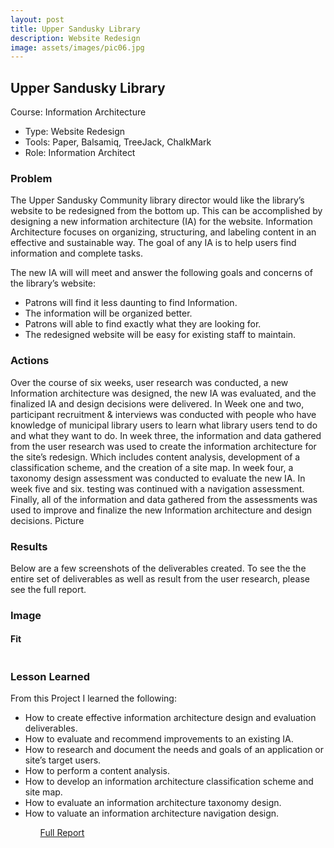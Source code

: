 ```yaml
---
layout: post
title: Upper Sandusky Library
description: Website Redesign
image: assets/images/pic06.jpg
---
```


<h2>Upper Sandusky Library</h2>
Course: Information Architecture
<ul class="alt">
 <li>Type: Website Redesign</li>
 <li>Tools: Paper, Balsamiq, TreeJack, ChalkMark</li>
 <li>Role: Information Architect</li>
</ul>

<h3>Problem</h3>
The Upper Sandusky Community library director would like the library’s website to be redesigned from the bottom up. This can be accomplished by designing a new information architecture (IA) for the website. Information Architecture focuses on organizing, structuring, and labeling content in an effective and sustainable way. The goal of any IA is to help users find information and complete tasks. 

The new IA will will meet and answer the following goals and concerns of the library’s website: 
<ul>
 <li>Patrons will find it less daunting to find Information. 
 <li>The information will be organized better. 
 <li>Patrons will able to find exactly what they are looking for. 
 <li>The redesigned website will be easy for existing staff to maintain.
</ul>

<h3>Actions</h3>
Over the course of six weeks, user research was conducted, a new Information architecture was 
designed, the new IA was evaluated, and the finalized IA and design decisions were delivered. In Week one and two, participant recruitment & interviews was conducted with people who have knowledge of municipal library users to learn what library users tend to do and what they want to do. In week three, the information and data gathered from the user research was used to create the information architecture for the site’s redesign. Which includes content analysis, 
development of a classification scheme, and the creation of a site map. In week four, a taxonomy design assessment was conducted to evaluate the new IA. In week five and six. testing was continued with a navigation assessment. Finally, all of the information and data gathered from the assessments was used to improve and finalize the new Information architecture and design decisions.
 Picture

<h3>Results</h3>
Below are a few screenshots of the deliverables created. To see the the entire set of deliverables as well as result from the user research, please see the full report.
 
<h3>Image</h3>

<h4>Fit</h4>
<span class="image fit"><img src="assets/images/pic03.jpg" alt="" /></span>
<div class="box alt">
	<div class="row 50% uniform">
		<div class="4u"><span class="image fit"><img src="assets/images/pic08.jpg" alt="" /></span></div>
		<div class="4u"><span class="image fit"><img src="assets/images/pic09.jpg" alt="" /></span></div>
		<div class="4u$"><span class="image fit"><img src="assets/images/pic10.jpg" alt="" /></span></div>
		<!-- Break -->
		<div class="4u"><span class="image fit"><img src="assets/images/pic10.jpg" alt="" /></span></div>
		<div class="4u"><span class="image fit"><img src="assets/images/pic08.jpg" alt="" /></span></div>
		<div class="4u$"><span class="image fit"><img src="assets/images/pic09.jpg" alt="" /></span></div>
		<!-- Break -->
		<div class="4u"><span class="image fit"><img src="assets/images/pic09.jpg" alt="" /></span></div>
		<div class="4u"><span class="image fit"><img src="assets/images/pic10.jpg" alt="" /></span></div>
		<div class="4u$"><span class="image fit"><img src="assets/images/pic08.jpg" alt="" /></span></div>
	</div>
</div>
 
<h3>Lesson Learned</h3>
 
From this Project I learned the following: 
<ul>
 <li>How to create effective information architecture design and evaluation deliverables.</li> 
 <li>How to evaluate and recommend improvements to an existing IA.</li> 
 <li>How to research and document the needs and goals of an application or site’s target users.</li> 
 <li>How to perform a content analysis.</li> 
 <li>How to develop an information architecture classification scheme and site map.</li> 
 <li>How to evaluate an information architecture taxonomy design.</li> 
 <li>How to valuate an information architecture navigation design.</li>
<ul>
 
 <a href="#" class="button special">Full Report</a>
